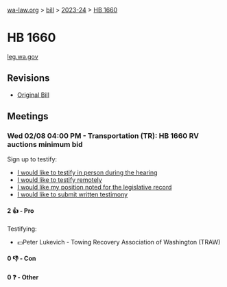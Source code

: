 [wa-law.org](/) > [bill](/bill/) > [2023-24](/bill/2023-24/) > [HB 1660](/bill/2023-24/hb/1660/)

# HB 1660
[leg.wa.gov](https://app.leg.wa.gov/billsummary?BillNumber=1660&Year=2023&Initiative=false)

## Revisions
* [Original Bill](1/)

## Meetings
### Wed 02/08 04:00 PM - Transportation (TR): HB 1660 RV auctions minimum bid
Sign up to testify:
* [I would like to testify in person during the hearing](https://app.leg.wa.gov/csi/Testifier/Add?chamber=House&mId=30652&aId=150698&caId=21299&tId=1)
* [I would like to testify remotely](https://app.leg.wa.gov/csi/Testifier/Add?chamber=House&mId=30652&aId=150698&caId=21299&tId=2)
* [I would like my position noted for the legislative record](https://app.leg.wa.gov/csi/Testifier/Add?chamber=House&mId=30652&aId=150698&caId=21299&tId=3)
* [I would like to submit written testimony](https://app.leg.wa.gov/csi/Testifier/Add?chamber=House&mId=30652&aId=150698&caId=21299&tId=4)

#### 2 👍 - Pro
Testifying:
* 💵Peter Lukevich - Towing Recovery Association of Washington (TRAW)

#### 0 👎 - Con

#### 0 ❓ - Other
